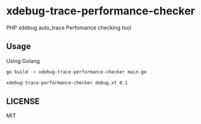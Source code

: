 # xdebug-trace-performance-checker
PHP xdebug auto_trace Perfomance checking tool

## Usage
Using Golang

```sh
go build -o xdebug-trace-performance-checker main.go
```

```sh
xdebug-trace-performance-checker debug.xt 0.1
```

## LICENSE
MIT
